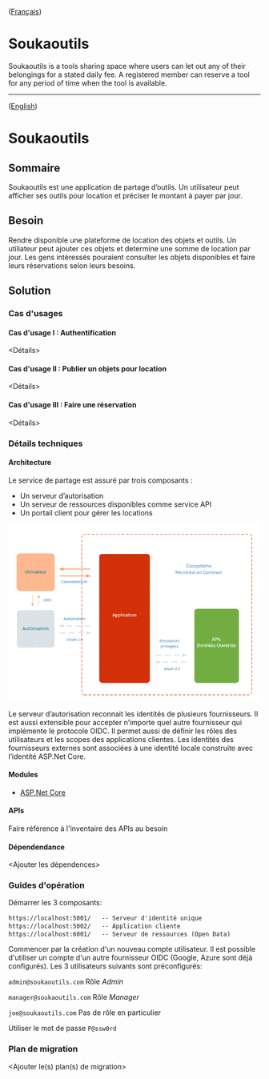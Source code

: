 ([Français](#french-version))

<a id='english-version' class='anchor' aria-hidden='true'/>

# Soukaoutils
Soukaoutils is a tools sharing space where users can let out any of their belongings for a stated daily fee. A registered member can reserve a tool for any period of time when the tool is available.


______________________  
([English](#english-version))

<a id='french-version' class='anchor' aria-hidden='true'/>

# Soukaoutils
## Sommaire
Soukaoutils est une application de partage d’outils. Un utilisateur peut afficher ses outils pour location et préciser le montant à payer par jour.

## Besoin
Rendre disponible une plateforme de location des objets et outils. Un utiliateur peut ajouter ces objets et determine une somme de location par jour. Les gens intéressés pouraient consulter les objets disponibles et faire leurs réservations selon leurs besoins.
## Solution
### Cas d'usages
#### Cas d'usage I : Authentification
<Détails>
#### Cas d'usage II : Publier un objets pour location
<Détails>
#### Cas d'usage III : Faire une réservation
<Détails>
### Détails techniques
#### Architecture  
Le service de partage est assuré par trois composants :
-	Un serveur d’autorisation
-	Un serveur de ressources disponibles comme service API
-	Un portail client pour gérer les locations 

![Image of OAuth 2.0](https://github.com/VilledeMontreal/soukaoutils/raw/master/OAuth20-MeC.GIF)

Le serveur d’autorisation reconnait les identités de plusieurs fournisseurs. Il est aussi extensible pour accepter n’importe quel autre fournisseur qui implémente le protocole OIDC. Il permet aussi de définir les rôles des utilisateurs et les scopes des applications clientes. Les identités des fournisseurs externes sont associées à une identité locale construite avec l’identité ASP.Net Core.
#### Modules
- <a class='anchor' href='../../R%C3%A9f%C3%A9rentiel/ASP.NET%20Core/Readme.md'>ASP.Net Core</a>  
#### APIs
Faire référence à l'inventaire des APIs au besoin  
#### Dépendendance
<Ajouter les dépendences>
### Guides d'opération
Démarrer les 3 composants:
```
https://localhost:5001/   -- Serveur d'identité unique
https://localhost:5002/   -- Application cliente
https://localhost:6001/   -- Serveur de ressources (Open Data)
```
Commencer par la création d'un nouveau compte utilisateur. Il est possible d'utiliser un compte d'un autre fournisseur OIDC (Google, Azure sont déjà configurés).
Les 3 utilisateurs suivants sont préconfigurés:

`admin@soukaoutils.com`       Rôle *Admin*

`manager@soukaoutils.com`     Rôle *Manager*

`joe@soukaoutils.com`        Pas de rôle en particulier

Utiliser le mot de passe `P@ssw0rd`

### Plan de migration
<Ajouter le(s) plan(s) de migration>
